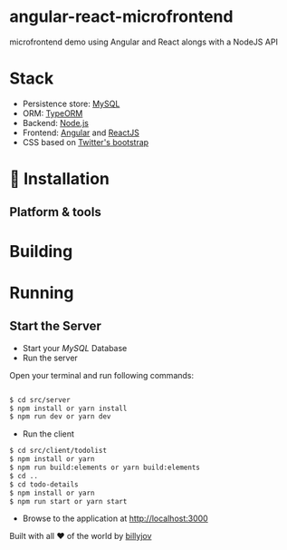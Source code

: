 # angular-react-microfrontend
microfrontend demo using Angular and React alongs with a NodeJS API

# Stack

- Persistence store: [MySQL](https://www.mysql.com/)
- ORM: [TypeORM](http://typeorm.io/#/)
- Backend: [Node.js](https://nodejs.org/en/)
- Frontend: [Angular](https://angular.io/) and [ReactJS](https://reactjs.org/)
- CSS based on [Twitter's bootstrap](https://getbootstrap.com/)

# :wrench: Installation

## Platform & tools

# Building

# Running

## Start the Server

- Start your _MySQL_ Database
- Run the server

Open your terminal and run following commands:
```bash

$ cd src/server
$ npm install or yarn install
$ npm run dev or yarn dev
```

- Run the client

```bash
$ cd src/client/todolist
$ npm install or yarn
$ npm run build:elements or yarn build:elements
$ cd ..
$ cd todo-details
$ npm install or yarn
$ npm run start or yarn start

```

- Browse to the application at [http://localhost:3000](http://localhost:3000)

Built with all :heart: of the world by [billyjov](https://github.com/billyjov)
